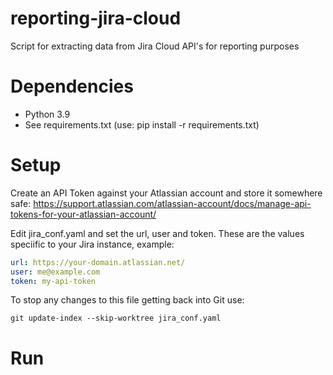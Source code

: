 # reporting-jira-cloud
Script for extracting data from Jira Cloud API's for reporting purposes

# Dependencies
- Python 3.9
- See requirements.txt (use: pip install -r requirements.txt)

# Setup
Create an API Token against your Atlassian account and store it somewhere safe:
https://support.atlassian.com/atlassian-account/docs/manage-api-tokens-for-your-atlassian-account/

Edit jira_conf.yaml and set the url, user and token. These are the values speciific to your Jira instance, example:
```yaml
url: https://your-domain.atlassian.net/
user: me@example.com
token: my-api-token
```

To stop any changes to this file getting back into Git use:
```
git update-index --skip-worktree jira_conf.yaml
```

# Run
